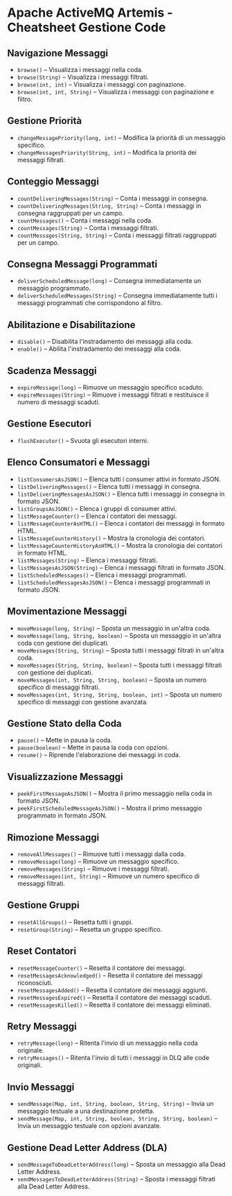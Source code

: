 # **Apache ActiveMQ Artemis - Cheatsheet Gestione Code**

## **Navigazione Messaggi**
- `browse()` – Visualizza i messaggi nella coda.
- `browse(String)` – Visualizza i messaggi filtrati.
- `browse(int, int)` – Visualizza i messaggi con paginazione.
- `browse(int, int, String)` – Visualizza i messaggi con paginazione e filtro.

## **Gestione Priorità**
- `changeMessagePriority(long, int)` – Modifica la priorità di un messaggio specifico.
- `changeMessagesPriority(String, int)` – Modifica la priorità dei messaggi filtrati.

## **Conteggio Messaggi**
- `countDeliveringMessages(String)` – Conta i messaggi in consegna.
- `countDeliveringMessages(String, String)` – Conta i messaggi in consegna raggruppati per un campo.
- `countMessages()` – Conta i messaggi nella coda.
- `countMessages(String)` – Conta i messaggi filtrati.
- `countMessages(String, String)` – Conta i messaggi filtrati raggruppati per un campo.

## **Consegna Messaggi Programmati**
- `deliverScheduledMessage(long)` – Consegna immediatamente un messaggio programmato.
- `deliverScheduledMessages(String)` – Consegna immediatamente tutti i messaggi programmati che corrispondono al filtro.

## **Abilitazione e Disabilitazione**
- `disable()` – Disabilita l'instradamento dei messaggi alla coda.
- `enable()` – Abilita l'instradamento dei messaggi alla coda.

## **Scadenza Messaggi**
- `expireMessage(long)` – Rimuove un messaggio specifico scaduto.
- `expireMessages(String)` – Rimuove i messaggi filtrati e restituisce il numero di messaggi scaduti.

## **Gestione Esecutori**
- `flushExecutor()` – Svuota gli esecutori interni.

## **Elenco Consumatori e Messaggi**
- `listConsumersAsJSON()` – Elenca tutti i consumer attivi in formato JSON.
- `listDeliveringMessages()` – Elenca tutti i messaggi in consegna.
- `listDeliveringMessagesAsJSON()` – Elenca tutti i messaggi in consegna in formato JSON.
- `listGroupsAsJSON()` – Elenca i gruppi di consumer attivi.
- `listMessageCounter()` – Elenca i contatori dei messaggi.
- `listMessageCounterAsHTML()` – Elenca i contatori dei messaggi in formato HTML.
- `listMessageCounterHistory()` – Mostra la cronologia dei contatori.
- `listMessageCounterHistoryAsHTML()` – Mostra la cronologia dei contatori in formato HTML.
- `listMessages(String)` – Elenca i messaggi filtrati.
- `listMessagesAsJSON(String)` – Elenca i messaggi filtrati in formato JSON.
- `listScheduledMessages()` – Elenca i messaggi programmati.
- `listScheduledMessagesAsJSON()` – Elenca i messaggi programmati in formato JSON.

## **Movimentazione Messaggi**
- `moveMessage(long, String)` – Sposta un messaggio in un'altra coda.
- `moveMessage(long, String, boolean)` – Sposta un messaggio in un'altra coda con gestione dei duplicati.
- `moveMessages(String, String)` – Sposta tutti i messaggi filtrati in un'altra coda.
- `moveMessages(String, String, boolean)` – Sposta tutti i messaggi filtrati con gestione dei duplicati.
- `moveMessages(int, String, String, boolean)` – Sposta un numero specifico di messaggi filtrati.
- `moveMessages(int, String, String, boolean, int)` – Sposta un numero specifico di messaggi con gestione avanzata.

## **Gestione Stato della Coda**
- `pause()` – Mette in pausa la coda.
- `pause(boolean)` – Mette in pausa la coda con opzioni.
- `resume()` – Riprende l'elaborazione dei messaggi in coda.

## **Visualizzazione Messaggi**
- `peekFirstMessageAsJSON()` – Mostra il primo messaggio nella coda in formato JSON.
- `peekFirstScheduledMessageAsJSON()` – Mostra il primo messaggio programmato in formato JSON.

## **Rimozione Messaggi**
- `removeAllMessages()` – Rimuove tutti i messaggi dalla coda.
- `removeMessage(long)` – Rimuove un messaggio specifico.
- `removeMessages(String)` – Rimuove i messaggi filtrati.
- `removeMessages(int, String)` – Rimuove un numero specifico di messaggi filtrati.

## **Gestione Gruppi**
- `resetAllGroups()` – Resetta tutti i gruppi.
- `resetGroup(String)` – Resetta un gruppo specifico.

## **Reset Contatori**
- `resetMessageCounter()` – Resetta il contatore dei messaggi.
- `resetMessagesAcknowledged()` – Resetta il contatore dei messaggi riconosciuti.
- `resetMessagesAdded()` – Resetta il contatore dei messaggi aggiunti.
- `resetMessagesExpired()` – Resetta il contatore dei messaggi scaduti.
- `resetMessagesKilled()` – Resetta il contatore dei messaggi eliminati.

## **Retry Messaggi**
- `retryMessage(long)` – Ritenta l'invio di un messaggio nella coda originale.
- `retryMessages()` – Ritenta l'invio di tutti i messaggi in DLQ alle code originali.

## **Invio Messaggi**
- `sendMessage(Map, int, String, boolean, String, String)` – Invia un messaggio testuale a una destinazione protetta.
- `sendMessage(Map, int, String, boolean, String, String, boolean)` – Invia un messaggio testuale con opzioni avanzate.

## **Gestione Dead Letter Address (DLA)**
- `sendMessageToDeadLetterAddress(long)` – Sposta un messaggio alla Dead Letter Address.
- `sendMessagesToDeadLetterAddress(String)` – Sposta i messaggi filtrati alla Dead Letter Address.

